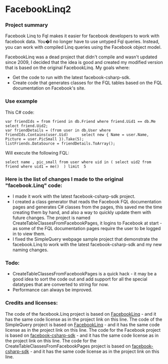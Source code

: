 FacebookLinq2
=============

### Project summary
Facebook Linq to Fql makes it easier for facebook developers to work with facebook data.
You�ll no longer have to use untyped Fql queries.
Instead, you can work with compiled Linq queries using the Facebook object model.

FacebookLinq was a dead project that didn't compile and wasn't updated since 2009, I decided that the idea is good and created my modified version that is based on the original FacebookLinq.
My goals where:

* Get the code to run with the latest facebook-csharp-sdk.
* Create code that generates classes for the FQL tables based on the FQL documentation on Facebook's site.

### Use example
This C# code:

    var friendIds = from friend in db.Friend where friend.Uid1 == db.Me select friend.Uid2;
    var friendDetails = (from user in db.User where  
    friendIds.Contains(user.Uid)      select new { Name = user.Name, Picture = user.PicSmall }).Take(5);
    listFriends.DataSource = friendDetails.ToArray();

Will execute the following FQL:

    select name , pic_small from user where uid in ( select uid2 from friend where uid1 = me()  ) limit  5

### Here is the list of changes I made to the original "facebook.Linq" code:
* I made it work with the latest facebook-csharp-sdk project.
* I created a class generator that reads the Facebook FQL documentation pages and generates C# classes from the pages, this saved me the time creating them by hand, and also a way to quickly update them with future changes. The project is named CreateTableClassesFromFacebookPages, it logins to Facebook at start - as some of the FQL documentation pages require the user to be logged in to view them.
* I fixed the SimpleQuery webpage sample project that demonstrate the facebook.Linq to work with the latest facebook-csharp-sdk and my new naming changes.

### Todo:
* CreateTableClassesFromFacebookPages is a quick hack - it may be a good idea to sort the code out and add support for all the special datatypes that are converted to string for now.
* Performance can always be improved.

### Credits and licenses:
The code of the facebook.Linq project is based on [FacebookLinq] - and it has the same code license as in the project link on this line.
The code of the SimpleQuery project is based on [FacebookLinq] - and it has the same code license as in the project link on this line.
The code for the Facebook project is based on [facebook-csharp-sdk] - and it has the same code license as in the project link on this line.
The code for the CreateTableClassesFromFacebookPages project is based on [facebook-csharp-sdk] - and it has the same code license as in the project link on this line.

[FacebookLinq]: http://facebooklinq.codeplex.com/
[facebook-csharp-sdk]: https://github.com/facebook-csharp-sdk/facebook-csharp-sdk/
